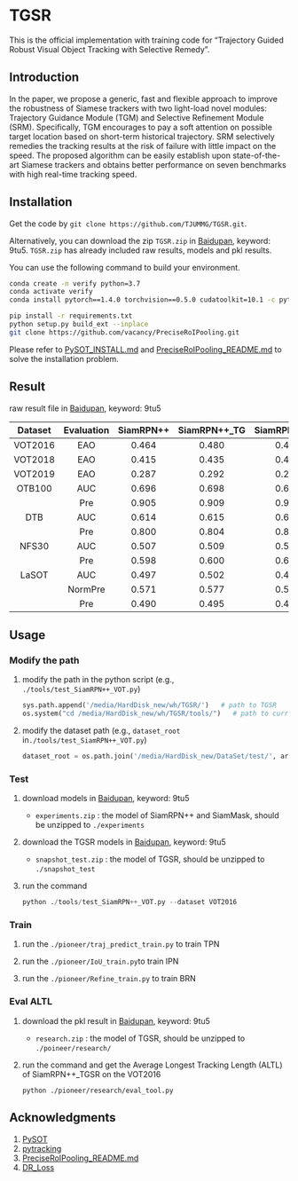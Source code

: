 # TGSR
This is the official implementation with training code for “Trajectory Guided Robust Visual Object Tracking with Selective Remedy”.

Introduction
--------------------------------
In the paper, we propose a generic, fast and flexible approach to improve the robustness of Siamese trackers with two light-load novel modules: Trajectory Guidance Module (TGM) and Selective Refinement Module (SRM). Specifically, TGM encourages to pay a soft attention on possible target location based on short-term historical trajectory. SRM selectively remedies the tracking results at the risk of failure with little impact on the speed. The proposed algorithm can be easily establish upon state-of-the-art Siamese trackers and obtains better performance on seven benchmarks with high real-time tracking speed.

Installation
--------------------------
Get the code by ```git clone https://github.com/TJUMMG/TGSR.git```. 

Alternatively, you can download the zip `TGSR.zip` in  [Baidupan](https://pan.baidu.com/s/1lkb6tApeoGKJO4deVWQ8Qw), keyword: 9tu5. `TGSR.zip` has already included raw results, models and pkl results.



You can use the following command to build your environment.

```bash
conda create -n verify python=3.7
conda activate verify
conda install pytorch==1.4.0 torchvision==0.5.0 cudatoolkit=10.1 -c pytorch

pip install -r requirements.txt 
python setup.py build_ext --inplace
git clone https://github.com/vacancy/PreciseRoIPooling.git
```



Please refer to [PySOT_INSTALL.md](https://github.com/STVIR/pysot/blob/master/INSTALL.md) and [PreciseRoIPooling_README.md](https://github.com/vacancy/PreciseRoIPooling) to solve the installation problem.



## Result

raw result file in [Baidupan](https://pan.baidu.com/s/1lkb6tApeoGKJO4deVWQ8Qw), keyword: 9tu5

| Dataset | Evaluation | SiamRPN++ | SiamRPN++\_TG | SiamRPN++\_SR | SiamRPN++\_TGSR |
| :-----: | :--------: | :-------: | :-----------: | :-----------: | :-------------: |
| VOT2016 |    EAO     |   0.464   |     0.480     |     0.486     |      0.493      |
| VOT2018 |    EAO     |   0.415   |     0.435     |     0.422     |      0.440      |
| VOT2019 |    EAO     |   0.287   |     0.292     |     0.290     |      0.295      |
| OTB100  |    AUC     |   0.696   |     0.698     |     0.697     |      0.698      |
|         |    Pre     |   0.905   |     0.909     |     0.907     |      0.914      |
|   DTB   |    AUC     |   0.614   |     0.615     |     0.616     |      0.624      |
|         |    Pre     |   0.800   |     0.804     |     0.803     |      0.814      |
|  NFS30  |    AUC     |   0.507   |     0.509     |     0.518     |      0.520      |
|         |    Pre     |   0.598   |     0.600     |     0.612     |      0.614      |
|  LaSOT  |    AUC     |   0.497   |     0.502     |     0.498     |      0.502      |
|         |  NormPre   |   0.571   |     0.577     |     0.573     |      0.578      |
|         |    Pre     |   0.490   |     0.495     |     0.491     |      0.496      |

Usage
--------------------------

### Modify the path

1. modify the path in the python script (e.g., `./tools/test_SiamRPN++_VOT.py`)

   ```python
   sys.path.append('/media/HardDisk_new/wh/TGSR/')   # path to TGSR
   os.system("cd /media/HardDisk_new/wh/TGSR/tools/")	# path to current folder
   ```

2. modify the dataset path (e.g.,  `dataset_root` in`./tools/test_SiamRPN++_VOT.py`)

   ```python
   dataset_root = os.path.join('/media/HardDisk_new/DataSet/test/', args.dataset)  # path to your pysot dataset
   ```

   

### Test

1. download models in [Baidupan](https://pan.baidu.com/s/1lkb6tApeoGKJO4deVWQ8Qw), keyword: 9tu5
   - `experiments.zip` : the model of SiamRPN++ and SiamMask, should be unzipped to `./experiments`
   
2. download the TGSR models in [Baidupan](https://pan.baidu.com/s/1lkb6tApeoGKJO4deVWQ8Qw), keyword: 9tu5

   - `snapshot_test.zip` : the model of TGSR, should be unzipped to `./snapshot_test`  

3. run the command

   ```python  
   python ./tools/test_SiamRPN++_VOT.py --dataset VOT2016
   ```

   

### Train
1. run the ```./pioneer/traj_predict_train.py``` to train TPN

2. run the `./pioneer/IoU_train.py`to train IPN

3. run the `./pioneer/Refine_train.py` to train BRN

   

### Eval ALTL

1. download the pkl result in [Baidupan](https://pan.baidu.com/s/1lkb6tApeoGKJO4deVWQ8Qw), keyword: 9tu5

   - `research.zip` : the model of TGSR, should be unzipped to `./poineer/research/`

2. run the command and get the  Average Longest Tracking Length (ALTL) of SiamRPN++_TGSR on the VOT2016

   ```
   python ./pioneer/research/eval_tool.py
   ```




Acknowledgments
------------------------------

1. [PySOT](https://github.com/STVIR/pysot)
2. [pytracking](https://github.com/visionml/pytracking)
3. [PreciseRoIPooling_README.md](https://github.com/vacancy/PreciseRoIPooling)
4. [DR_Loss](https://github.com/idstcv/DR_loss)
